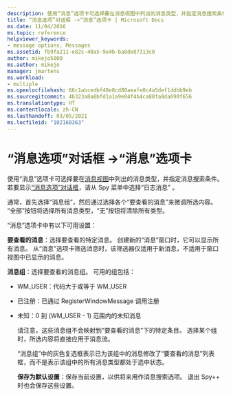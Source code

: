 ```yaml
---
description: 使用“消息”选项卡可选择要在消息视图中列出的消息类型，并指定消息搜索条件。
title: “消息选项”对话框 ->“消息”选项卡 | Microsoft Docs
ms.date: 11/04/2016
ms.topic: reference
helpviewer_keywords:
- message options, Messages
ms.assetid: fb9fa211-e82c-40a5-9e4b-ba8de07313c0
author: mikejo5000
ms.author: mikejo
manager: jmartens
ms.workload:
- multiple
ms.openlocfilehash: 66c1abcedbf48e8cd80aeafe0c4a5def1ddbb9eb
ms.sourcegitcommit: 4b323a8a8bfd1a1a9e84f4b4ca88fa8da690f656
ms.translationtype: HT
ms.contentlocale: zh-CN
ms.lasthandoff: 03/05/2021
ms.locfileid: "102160363"
---
```

# <a name="messages-tab-message-options-dialog-box"></a>“消息选项”对话框 ->“消息”选项卡
使用“消息”选项卡可选择要在[消息视图](../debugger/messages-view.md)中列出的消息类型，并指定消息搜索条件。 若要显示[“消息选项”对话框](../debugger/message-options-dialog-box.md)，请从 Spy 菜单中选择“日志消息” 。

 通常，首先选择“消息组”，然后通过选择各个“要查看的消息”来微调所选内容。 “全部”按钮将选择所有消息类型，“无”按钮将清除所有类型。

 “消息”选项卡中有以下可用设置：

 **要查看的消息**：选择要查看的特定消息。 创建新的“消息”窗口时，它可以显示所有消息。 从“消息”选项卡筛选消息时，该筛选器仅适用于新消息，不适用于窗口视图中已显示的消息。

 **消息组**：选择要查看的消息组。 可用的组包括：

- WM_USER：代码大于或等于 WM_USER

- 已注册：已通过 RegisterWindowMessage 调用注册

- 未知：0 到 (WM_USER - 1) 范围内的未知消息

  请注意，这些消息组不会映射到“要查看的消息”下的特定条目。 选择某个组时，所选内容将直接应用于消息流。

  “消息组”中的灰色复选框表示已为该组中的消息修改了“要查看的消息”列表框，而不是表示该组中的所有消息类型都处于选中状态。

  **保存为默认设置**：保存当前设置，以供将来用作消息搜索选项。 退出 Spy++ 时也会保存这些设置。
